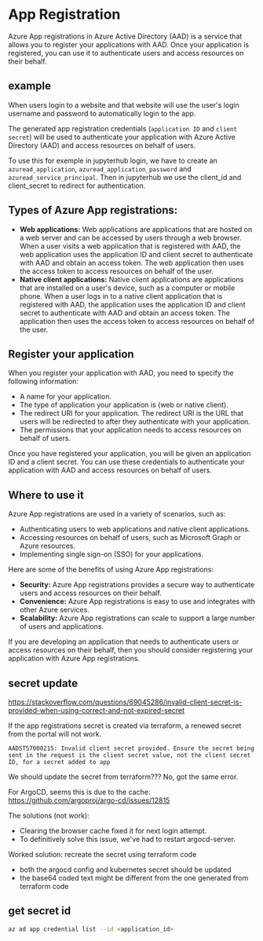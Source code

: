 # App Registration

Azure App registrations in Azure Active Directory (AAD) is a service that allows you to register your applications with AAD. 
Once your application is registered, you can use it to authenticate users and access resources on their behalf.

## example
When users login to a website and that website will use the user's login username and password to automatically login to the app.

The generated app registration credentials (`application ID` and `client secret`) will be used to authenticate your application with Azure Active Directory (AAD) and access resources on behalf of users.

To use this for exemple in jupyterhub login, we have to create an `azuread_application`, `azuread_application_password` and `azuread_service_principal`. 
Then in jupyterhub we use the client_id and client_secret to redirect for authentication.

## Types of Azure App registrations:
- **Web applications:** Web applications are applications that are hosted on a web server and can be accessed by users through a web browser.
  When a user visits a web application that is registered with AAD, the web application uses the application ID and client secret to authenticate with AAD and obtain an access token. The web application then uses the access token to access resources on behalf of the user.
- **Native client applications:** Native client applications are applications that are installed on a user's device, such as a computer or mobile phone.
  When a user logs in to a native client application that is registered with AAD, the application uses the application ID and client secret to authenticate with AAD and obtain an access token. The application then uses the access token to access resources on behalf of the user.

## Register your application
When you register your application with AAD, you need to specify the following information:
- A name for your application.
- The type of application your application is (web or native client).
- The redirect URI for your application. The redirect URI is the URL that users will be redirected to after they authenticate with your application.
- The permissions that your application needs to access resources on behalf of users.

Once you have registered your application, you will be given an application ID and a client secret. 
You can use these credentials to authenticate your application with AAD and access resources on behalf of users.

## Where to use it
Azure App registrations are used in a variety of scenarios, such as:
- Authenticating users to web applications and native client applications.
- Accessing resources on behalf of users, such as Microsoft Graph or Azure resources.
- Implementing single sign-on (SSO) for your applications.

Here are some of the benefits of using Azure App registrations:
- **Security:** Azure App registrations provides a secure way to authenticate users and access resources on their behalf.
- **Convenience:** Azure App registrations is easy to use and integrates with other Azure services.
- **Scalability:** Azure App registrations can scale to support a large number of users and applications.

If you are developing an application that needs to authenticate users or access resources on their behalf, then you should consider registering your application with Azure App registrations.

## secret update
https://stackoverflow.com/questions/69045286/invalid-client-secret-is-provided-when-using-correct-and-not-expired-secret

If the app registrations secret is created via terraform, a renewed secret from the portal will not work.
```
AADSTS7000215: Invalid client secret provided. Ensure the secret being sent in the request is the client secret value, not the client secret ID, for a secret added to app
```
We should update the secret from terraform??? No, got the same error.

For ArgoCD, seems this is due to the cache: https://github.com/argoproj/argo-cd/issues/12815

The solutions (not work): 
- Clearing the browser cache fixed it for next login attempt.
- To definitively solve this issue, we've had to restart argocd-server.

Worked solution: recreate the secret using terraform code
- both the argocd config and kubernetes secret should be updated
- the base64 coded text might be different from the one generated from terraform code

## get secret id
```sh
az ad app credential list --id <application_id>
```
